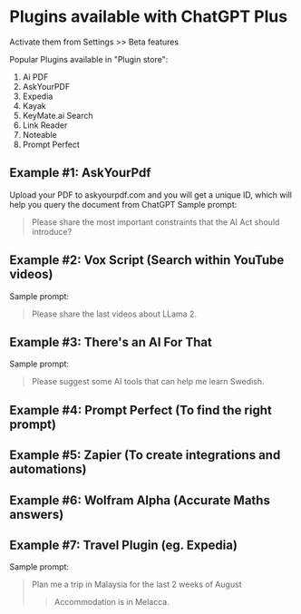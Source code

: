 # Plugins available with ChatGPT Plus

Activate them from Settings >> Beta features

Popular Plugins available in "Plugin store":
1. Ai PDF
2. AskYourPDF
3. Expedia
4. Kayak
5. KeyMate.ai Search
6. Link Reader
7. Noteable
8. Prompt Perfect

## Example #1: AskYourPdf
Upload your PDF to askyourpdf.com and you will get a unique ID, which will help you query the document from ChatGPT
Sample prompt:
> Please share the most important constraints that the AI Act should introduce?

## Example #2: Vox Script (Search within YouTube videos)
Sample prompt:
> Please share the last videos about LLama 2.

## Example #3: There's an AI For That
Sample prompt:
> Please suggest some AI tools that can help me learn Swedish.

## Example #4: Prompt Perfect (To find the right prompt)

## Example #5: Zapier (To create integrations and automations)

## Example #6: Wolfram Alpha (Accurate Maths answers)

## Example #7: Travel Plugin (eg. Expedia)
Sample prompt:
> Plan me a trip in Malaysia for the last 2 weeks of August
>> Accommodation is in Melacca.
